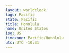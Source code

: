 ```yaml
---
layout: worldclock
tags: Pacific
state: Pacific
title: Honolulu
name: United States
iso: US
timezone: Pacific/Honolulu
utc: UTC -10:31
---
```


